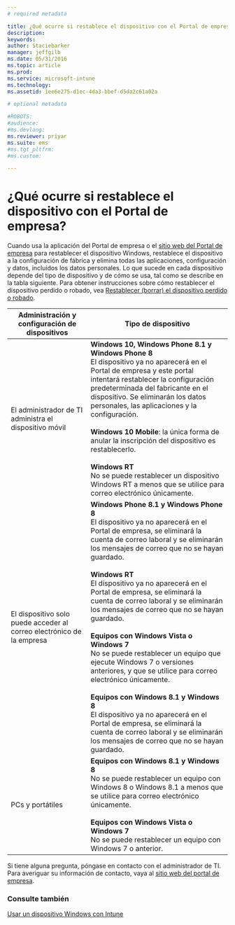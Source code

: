 ```yaml
---
# required metadata

title: ¿Qué ocurre si restablece el dispositivo con el Portal de empresa? | Microsoft Intune
description:
keywords:
author: Staciebarker
manager: jeffgilb
ms.date: 05/31/2016
ms.topic: article
ms.prod:
ms.service: microsoft-intune
ms.technology:
ms.assetid: 1ee6e275-d1ec-4da3-bbef-d5da2c61a02a

# optional metadata

#ROBOTS:
#audience:
#ms.devlang:
ms.reviewer: priyar
ms.suite: ems
#ms.tgt_pltfrm:
#ms.custom:

---
```



# ¿Qué ocurre si restablece el dispositivo con el Portal de empresa?

Cuando usa la aplicación del Portal de empresa o el [sitio web del Portal de empresa](reset-your-device-cpwebsite.md) para restablecer el dispositivo Windows, restablece el dispositivo a la configuración de fábrica y elimina todas las aplicaciones, configuración y datos, incluidos los datos personales. Lo que sucede en cada dispositivo depende del tipo de dispositivo y de cómo se usa, tal como se describe en la tabla siguiente. Para obtener instrucciones sobre cómo restablecer el dispositivo perdido o robado, vea [Restablecer (borrar) el dispositivo perdido o robado](reset-erase-your-lost-or-stolen-device-windows.md).

|Administración y configuración de dispositivos|Tipo de dispositivo|
|---------------------------------------|---------------|
|El administrador de TI administra el dispositivo móvil|**Windows 10, Windows Phone 8.1 y Windows Phone 8**</br>El dispositivo ya no aparecerá en el Portal de empresa y este portal intentará restablecer la configuración predeterminada del fabricante en el dispositivo. Se eliminarán los datos personales, las aplicaciones y la configuración. <br /><br />**Windows 10 Mobile**: la única forma de anular la inscripción del dispositivo es restablecerlo.<br /><br />**Windows RT**<br />No se puede restablecer un dispositivo Windows RT a menos que se utilice para correo electrónico únicamente.|
|El dispositivo solo puede acceder al correo electrónico de la empresa|**Windows Phone 8.1 y Windows Phone 8**<br />El dispositivo ya no aparecerá en el Portal de empresa, se eliminará la cuenta de correo laboral y se eliminarán los mensajes de correo que no se hayan guardado.<br /><br />**Windows RT**<br />El dispositivo ya no aparecerá en el Portal de empresa, se eliminará la cuenta de correo laboral y se eliminarán los mensajes de correo que no se hayan guardado.<br /><br />**Equipos con Windows Vista o Windows 7**<br />No se puede restablecer un equipo que ejecute Windows 7 o versiones anteriores, y que se utilice para correo electrónico únicamente.<br /><br />**Equipos con Windows 8.1 y Windows 8**<br />El dispositivo ya no aparecerá en el Portal de empresa, se eliminará la cuenta de correo laboral y se eliminarán los mensajes de correo que no se hayan guardado.|
|PCs y portátiles|**Equipos con Windows 8.1 y Windows 8**<br />No se puede restablecer un equipo con Windows 8 o Windows 8.1 a menos que se utilice para correo electrónico únicamente.<br /><br />**Equipos con Windows Vista o Windows 7**<br />No se puede restablecer un equipo con Windows 7 o anterior.|

Si tiene alguna pregunta, póngase en contacto con el administrador de TI. Para averiguar su información de contacto, vaya al [sitio web del portal de empresa](http://portal.manage.microsoft.com).

### Consulte también
[Usar un dispositivo Windows con Intune](using-your-windows-device-with-intune.md)

<!--HONumber=Jun16_HO2-->


